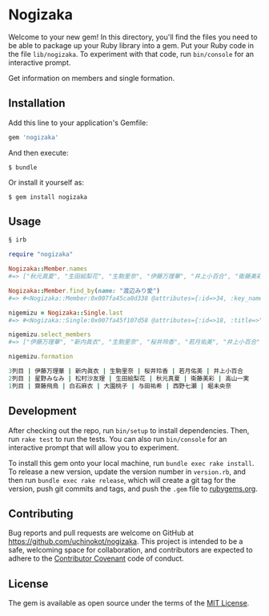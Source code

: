 # Nogizaka

Welcome to your new gem! In this directory, you'll find the files you need to be able to package up your Ruby library into a gem. Put your Ruby code in the file `lib/nogizaka`. To experiment with that code, run `bin/console` for an interactive prompt.

Get information on members and single formation.

## Installation

Add this line to your application's Gemfile:

```ruby
gem 'nogizaka'
```

And then execute:

    $ bundle

Or install it yourself as:

    $ gem install nogizaka

## Usage

```ruby
§ irb

require "nogizaka"
```

```ruby
Nogizaka::Member.names
#=> ["秋元真夏", "生田絵梨花", "生駒里奈", "伊藤万理華", "井上小百合", "衛藤美彩", "川後陽菜", "川村真洋", "齋藤飛鳥", "斎藤ちはる", "斉藤優里", "桜井玲香", "白石麻衣", "高山一実", "中田花奈", "中元日芽香", "西野七瀬", "能條愛未", "樋口日奈", "星野みなみ", "松村沙友理", "若月佑美", "和田まあや", "伊藤かりん", "伊藤純奈", "北野日奈子", "相楽伊織", "佐々木琴子", "新内眞衣", "鈴木絢音", "寺田蘭世", "堀未央奈", "山﨑怜奈", "渡辺みり愛", "伊藤理々杏", "岩本蓮加", "梅澤美波", "大園桃子", "久保史緖里", "阪口珠美", "佐藤楓", "中村麗乃", "向井葉月", "山下美月", "吉田綾乃クリスティー", "与田祐希", "橋本奈々未", "深川麻衣", "永島聖羅", "松井玲奈"]

Nogizaka::Member.find_by(name: "渡辺みり愛")
#=> #<Nogizaka::Member:0x007fa45ca0d338 @attributes={:id=>34, :key_name=>"watanabe_miria", :name=>"渡辺みり愛", :entry_period=>"2nd"}>

nigemizu = Nogizaka::Single.last
#=> #<Nogizaka::Single:0x007fa45f107d58 @attributes={:id=>18, :title=>"逃げ水", :members=>{"third"=>[4, 29, 3, 12, 22, 5], "second"=>[20, 21, 2, 1, 6, 14], "front"=>[9, 13, 38, 46, 17, 32]}}>

nigemizu.select_members
#=> ["伊藤万理華", "新内眞衣", "生駒里奈", "桜井玲香", "若月佑美", "井上小百合", "星野みなみ", "松村沙友理", "生田絵梨花", "秋元真夏", "衛藤美彩", "高山一実", "齋藤飛鳥", "白石麻衣", "大園桃子", "与田祐希", "西野七瀬", "堀未央奈"]

nigemizu.formation

3列目 | 伊藤万理華 | 新内眞衣 | 生駒里奈 | 桜井玲香 | 若月佑美 | 井上小百合
2列目 | 星野みなみ | 松村沙友理 | 生田絵梨花 | 秋元真夏 | 衛藤美彩 | 高山一実
1列目 | 齋藤飛鳥 | 白石麻衣 | 大園桃子 | 与田祐希 | 西野七瀬 | 堀未央奈
```

## Development

After checking out the repo, run `bin/setup` to install dependencies. Then, run `rake test` to run the tests. You can also run `bin/console` for an interactive prompt that will allow you to experiment.

To install this gem onto your local machine, run `bundle exec rake install`. To release a new version, update the version number in `version.rb`, and then run `bundle exec rake release`, which will create a git tag for the version, push git commits and tags, and push the `.gem` file to [rubygems.org](https://rubygems.org).

## Contributing

Bug reports and pull requests are welcome on GitHub at https://github.com/uchinokot/nogizaka. This project is intended to be a safe, welcoming space for collaboration, and contributors are expected to adhere to the [Contributor Covenant](http://contributor-covenant.org) code of conduct.


## License

The gem is available as open source under the terms of the [MIT License](http://opensource.org/licenses/MIT).

